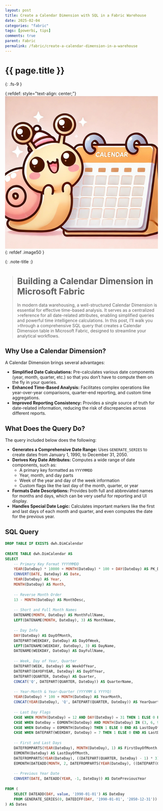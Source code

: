 ```yaml
---
layout: post
title: Create a Calendar Dimension with SQL in a Fabric Warehouse
date: 2025-02-04
categories: "fabric"
tags: [powerbi, tips]
comments: true
parent: Fabric
permalink: /fabric/create-a-calendar-dimension-in-a-warehouse
---
```

# {{ page.title }}
{: .fs-9 }


{:refdef: style="text-align: center;"}
  ![image](../../assets/2025/create-a-calendar-dimension-in-a-warehouse/FeaturedImage.jpeg)
{: refdef .image50 }


{: .note-title :}
># Building a Calendar Dimension in Microsoft Fabric
>
>In modern data warehousing, a well-structured Calendar Dimension is essential for effective time-based analysis. It serves as a centralized >reference for all date-related attributes, enabling simplified queries and powerful time intelligence calculations. In this post, I’ll walk you >through a comprehensive SQL query that creates a Calendar Dimension table in Microsoft Fabric, designed to streamline your analytical workflows.

## Why Use a Calendar Dimension?

A Calendar Dimension brings several advantages:
- **Simplified Date Calculations:** Pre-calculates various date components (year, month, quarter, etc.) so that you don’t have to compute them on the fly in your queries.
- **Enhanced Time-Based Analysis:** Facilitates complex operations like year-over-year comparisons, quarter-end reporting, and custom time aggregations.
- **Improved Reporting Consistency:** Provides a single source of truth for date-related information, reducing the risk of discrepancies across different reports.

## What Does the Query Do?

The query included below does the following:
- **Generates a Comprehensive Date Range:** Uses `GENERATE_SERIES` to create dates from January 1, 1990, to December 31, 2050.
- **Derives Key Date Attributes:** Computes a wide range of date components, such as:
  - A primary key formatted as `YYYYMMDD`
  - Year, month, and day parts
  - Week of the year and day of the week information
  - Custom flags like the last day of the month, quarter, or year
- **Formats Date Descriptions:** Provides both full and abbreviated names for months and days, which can be very useful for reporting and UI display.
- **Handles Special Date Logic:** Calculates important markers like the first and last days of each month and quarter, and even computes the date for the previous year.


## SQL Query

```sql
DROP TABLE IF EXISTS dwh.DimCalendar

CREATE TABLE dwh.DimCalendar AS
SELECT
    -- Primary Key Format YYYYMMDD
    YEAR(DateDay) * 10000 + MONTH(DateDay) * 100 + DAY(DateDay) AS PK_Date,
    CONVERT(DATE, DateDay) AS Date,
    YEAR(DateDay) AS Year,
    MONTH(DateDay) AS Month,

    -- Reverse Month Order
    13 - MONTH(DateDay) AS MonthDesc,

    -- Short and Full Month Names
    DATENAME(MONTH, DateDay) AS MonthFullName,
    LEFT(DATENAME(MONTH, DateDay), 3) AS MonthName,

    -- Day Info
    DAY(DateDay) AS DayOfMonth,
    DATEPART(WEEKDAY, DateDay) AS DayOfWeek,
    LEFT(DATENAME(WEEKDAY, DateDay), 3) AS DayName,
    DATENAME(WEEKDAY, DateDay) AS DayFullName,

    -- Week, Day of Year, Quarter
    DATEPART(WEEK, DateDay) AS WeekOfYear,
    DATEPART(DAYOFYEAR, DateDay) AS DayOfYear,
    DATEPART(QUARTER, DateDay) AS Quarter,
    CONCAT('Q', DATEPART(QUARTER, DateDay)) AS QuarterName,

    -- Year-Month & Year-Quarter (YYYYMM & YYYYQ)
    YEAR(DateDay) * 100 + MONTH(DateDay) AS YearMonth,
    CONCAT(YEAR(DateDay), 'Q', DATEPART(QUARTER, DateDay)) AS YearQuarter,

    -- Last Day Flags
    CASE WHEN MONTH(DateDay) = 12 AND DAY(DateDay) = 31 THEN 1 ELSE 0 END AS LastDayOfYearFlag,
    CASE WHEN DateDay = EOMONTH(DateDay) AND MONTH(DateDay) IN (3, 6, 9, 12) THEN 1 ELSE 0 END AS LastDayOfQuarterFlag,
    CASE WHEN DateDay = EOMONTH(DateDay) THEN 1 ELSE 0 END AS LastDayOfMonthFlag,
    CASE WHEN DATEPART(WEEKDAY, DateDay) = 7 THEN 1 ELSE 0 END AS LastDayOfWeekFlag,

    -- First and Last Days
    DATEFROMPARTS(YEAR(DateDay), MONTH(DateDay), 1) AS FirstDayOfMonth,
    EOMONTH(DateDay) AS LastDayOfMonth,
    DATEFROMPARTS(YEAR(DateDay), ((DATEPART(QUARTER, DateDay) - 1) * 3) + 1, 1) AS FirstDayOfQuarter,
    EOMONTH(DATEADD(MONTH, 2, DATEFROMPARTS(YEAR(DateDay), ((DATEPART(QUARTER, DateDay) - 1) * 3) + 1, 1))) AS LastDayOfQuarter,

    -- Previous Year Date
    CONVERT(DATE, DATEADD(YEAR, -1, DateDay)) AS DatePreviousYear

FROM (
    SELECT DATEADD(DAY, value, '1990-01-01') AS DateDay
    FROM GENERATE_SERIES(0, DATEDIFF(DAY, '1990-01-01', '2050-12-31'))
) AS Dates

```


